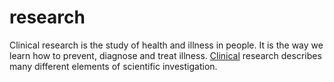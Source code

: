# research

Clinical research is the study of health and illness in people. It is the way we learn how to prevent, diagnose and treat illness. [Clinical](https://researchemicalsforsale.com) research describes many different elements of scientific investigation.
